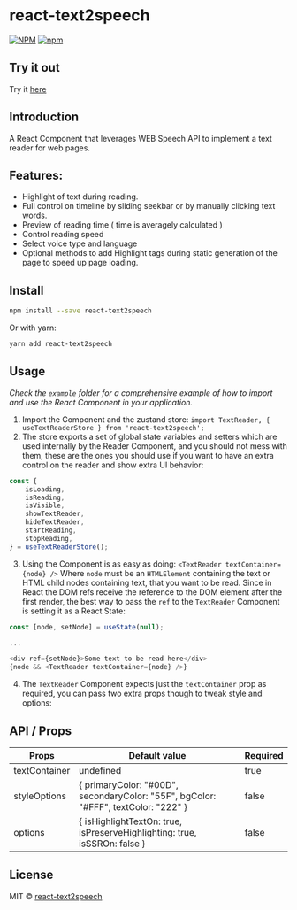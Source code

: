 # react-text2speech

[![NPM](https://img.shields.io/npm/v/react-text2speech.svg)](https://www.npmjs.com/package/react-text2speech)
[![npm](https://img.shields.io/npm/dm/react-text2speech.svg)](https://www.npmjs.com/package/react-text2speech)

## Try it out

Try it [here](https://kais3rp.github.io/react-text2speech/)

## Introduction

A React Component that leverages WEB Speech API to implement a text reader for web pages.

## Features:

-   Highlight of text during reading.
-   Full control on timeline by sliding seekbar or by manually clicking text words.
-   Preview of reading time ( time is averagely calculated )
-   Control reading speed
-   Select voice type and language
-   Optional methods to add Highlight tags during static generation of the page to speed up page loading.

## Install

```bash
npm install --save react-text2speech
```

Or with yarn:

```bash
yarn add react-text2speech
```

## Usage

_Check the `example` folder for a comprehensive example of how to import and use the React Component in your application._

1. Import the Component and the zustand store:
   `import TextReader, { useTextReaderStore } from 'react-text2speech';`
2. The store exports a set of global state variables and setters which are used internally by the Reader Component, and you should not mess with them, these are the ones you should use if you want to have an extra control on the reader and show extra UI behavior:

```javascript
const {
	isLoading,
	isReading,
	isVisible,
	showTextReader,
	hideTextReader,
	startReading,
	stopReading,
} = useTextReaderStore();
```

3. Using the Component is as easy as doing:
   `<TextReader textContainer={node} />`
   Where `node` must be an `HTMLElement` containing the text or HTML child nodes containing text, that you want to be read.
   Since in React the DOM refs receive the reference to the DOM element after the first render, the best way to pass the `ref` to the `TextReader` Component is setting it as a React State:

```javascript
const [node, setNode] = useState(null);

...

<div ref={setNode}>Some text to be read here</div>
{node && <TextReader textContainer={node} />}

```

4. The `TextReader` Component expects just the `textContainer` prop as required, you can pass two extra props though to tweak style and options:

## API / Props

| Props         | Default value                                                                      | Required |
| ------------- | ---------------------------------------------------------------------------------- | -------- |
| textContainer | undefined                                                                          | true     |
| styleOptions  | { primaryColor: "#00D", secondaryColor: "55F", bgColor: "#FFF", textColor: "222" } | false    |
| options       | { isHighlightTextOn: true, isPreserveHighlighting: true, isSSROn: false }          | false    |

## License

MIT © [react-text2speech](https://github.com/Kais3rP/react-text2speech)
